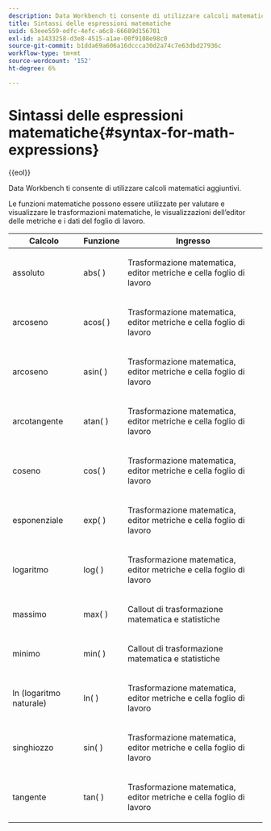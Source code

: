 ```yaml
---
description: Data Workbench ti consente di utilizzare calcoli matematici aggiuntivi.
title: Sintassi delle espressioni matematiche
uuid: 63eee559-edfc-4efc-a6c8-66689d156701
exl-id: a1433258-d3e8-4515-a1ae-00f9108e98c0
source-git-commit: b1dda69a606a16dccca30d2a74c7e63dbd27936c
workflow-type: tm+mt
source-wordcount: '152'
ht-degree: 6%

---
```


# Sintassi delle espressioni matematiche{#syntax-for-math-expressions}

{{eol}}

Data Workbench ti consente di utilizzare calcoli matematici aggiuntivi.

Le funzioni matematiche possono essere utilizzate per valutare e visualizzare le trasformazioni matematiche, le visualizzazioni dell’editor delle metriche e i dati del foglio di lavoro.

<table id="table_B2A4F9D5938D4756A81ACF6F4D77E63D"> 
 <thead> 
  <tr> 
   <th colname="col1" class="entry"> Calcolo </th> 
   <th colname="col02" class="entry"> Funzione </th> 
   <th colname="col2" class="entry"> Ingresso </th> 
  </tr> 
 </thead>
 <tbody> 
  <tr> 
   <td colname="col1"> <p>assoluto </p> </td> 
   <td colname="col02"> <p>abs( ) </p> </td> 
   <td colname="col2"> <p>Trasformazione matematica, editor metriche e cella foglio di lavoro </p> </td> 
  </tr> 
  <tr> 
   <td colname="col1"> <p>arcoseno </p> </td> 
   <td colname="col02"> <p>acos( ) </p> </td> 
   <td colname="col2"> <p>Trasformazione matematica, editor metriche e cella foglio di lavoro </p> </td> 
  </tr> 
  <tr> 
   <td colname="col1"> <p>arcoseno </p> </td> 
   <td colname="col02"> <p>asin( ) </p> </td> 
   <td colname="col2"> <p>Trasformazione matematica, editor metriche e cella foglio di lavoro </p> </td> 
  </tr> 
  <tr> 
   <td colname="col1"> <p>arcotangente </p> </td> 
   <td colname="col02"> <p>atan( ) </p> </td> 
   <td colname="col2"> <p>Trasformazione matematica, editor metriche e cella foglio di lavoro </p> </td> 
  </tr> 
  <tr> 
   <td colname="col1"> <p>coseno </p> </td> 
   <td colname="col02"> <p>cos( ) </p> </td> 
   <td colname="col2"> <p>Trasformazione matematica, editor metriche e cella foglio di lavoro </p> </td> 
  </tr> 
  <tr> 
   <td colname="col1"> <p> esponenziale </p> </td> 
   <td colname="col02"> <p>exp( ) </p> </td> 
   <td colname="col2"> <p>Trasformazione matematica, editor metriche e cella foglio di lavoro </p> </td> 
  </tr> 
  <tr> 
   <td colname="col1"> <p>logaritmo </p> </td> 
   <td colname="col02"> <p>log( ) </p> </td> 
   <td colname="col2"> <p>Trasformazione matematica, editor metriche e cella foglio di lavoro </p> </td> 
  </tr> 
  <tr> 
   <td colname="col1"> <p>massimo </p> </td> 
   <td colname="col02"> <p>max( ) </p> </td> 
   <td colname="col2"> <p>Callout di trasformazione matematica e statistiche </p> </td> 
  </tr> 
  <tr> 
   <td colname="col1"> <p>minimo </p> </td> 
   <td colname="col02"> <p>min( ) </p> </td> 
   <td colname="col2"> <p>Callout di trasformazione matematica e statistiche </p> </td> 
  </tr> 
  <tr> 
   <td colname="col1"> <p>ln (logaritmo naturale) </p> </td> 
   <td colname="col02"> <p>ln( ) </p> </td> 
   <td colname="col2"> <p>Trasformazione matematica, editor metriche e cella foglio di lavoro </p> </td> 
  </tr> 
  <tr> 
   <td colname="col1"> <p>singhiozzo </p> </td> 
   <td colname="col02"> <p>sin( ) </p> </td> 
   <td colname="col2"> <p>Trasformazione matematica, editor metriche e cella foglio di lavoro </p> </td> 
  </tr> 
  <tr> 
   <td colname="col1"> <p>tangente </p> </td> 
   <td colname="col02"> <p>tan( ) </p> </td> 
   <td colname="col2"> <p>Trasformazione matematica, editor metriche e cella foglio di lavoro </p> </td> 
  </tr> 
 </tbody> 
</table>
